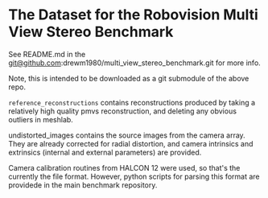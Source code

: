 # The Dataset for the Robovision Multi View Stereo Benchmark

See README.md in the git@github.com:drewm1980/multi_view_stereo_benchmark.git for more info.

Note, this is intended to be downloaded as a git submodule of the above repo.

`reference_reconstructions` contains reconstructions produced by taking a relatively high quality pmvs reconstruction, and deleting any obvious outliers in meshlab.

undistorted_images contains the source images from the camera array. They are already corrected for radial distortion, and camera intrinsics and extrinsics (internal and external parameters) are provided. 

Camera calibration routines from HALCON 12 were used, so that's the currently the file format.  However, python scripts for parsing this format are providede in the main benchmark repository.
